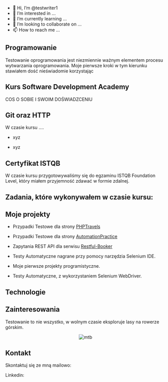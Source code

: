 - 👋 Hi, I’m @testwriter1
- 👀 I’m interested in ...
- 🌱 I’m currently learning ...
- 💞️ I’m looking to collaborate on ...
- 📫 How to reach me ...

## Programowanie
Testowanie oprogramowania jest niezmiennie ważnym elementem procesu wytwarzania oprogramowania. Moje pierwsze kroki w tym kierunku stawiałem dość nieświadomie korzystając


## Kurs Software Development Academy

<center>
</center>
COS O SOBIE I SWOIM DOŚWIADZCENIU

<center>


</center>

## Git oraz HTTP
W czasie kursu ....

* xyz

* xyz

## Certyfikat ISTQB
W czasie kursu przygotowywaliśmy się do egzaminu ISTQB Foundation Level, który miałem przyjemność zdawać w formie zdalnej.



## Zadania, które wykonywałem w czasie kursu:
<center>



</center>

## Moje projekty

* Przypadki Testowe dla strony [PHPTravels](https://www.phptravels.net/home)

* Przypadki Testowe dla strony [AutomationPractice](http://automationpractice.com/index.php)

* Zapytania REST API dla serwisu [Restful-Booker](https://restful-booker.herokuapp.com/)

* Testy Automatyczne nagrane przy pomocy narzędzia Selenium IDE.

* Moje pierwsze projekty programistyczne.

* Testy Automatyczne, z wykorzystaniem Selenium WebDriver.

## Technologie

<center>



</center>

## Zainteresowania
Testowanie to nie wszystko, w wolnym czasie eksploruje lasy na rowerze górskim.

<center>

![mtb](img/mtb.jpg)

</center>

## Kontakt

Skontaktuj się ze mną mailowo: 

Linkedin: 



